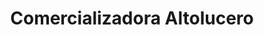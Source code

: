 ---
title: "Comercializadora Altolucero"
url: /oaxaca/comercializadora-altolucero/
shop: comercio
---